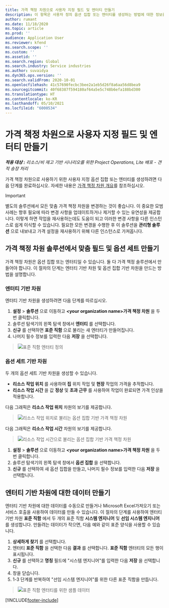 ```yaml
---
title: 가격 책정 차원으로 사용자 지정 필드 및 엔터티 만들기
description: 이 항목은 사용자 정의 옵션 집합 또는 엔터티를 생성하는 방법에 대한 정보를 제공합니다.
author: rumant
ms.date: 11/18/2020
ms.topic: article
ms.prod: ''
audience: Application User
ms.reviewer: kfend
ms.search.scope: ''
ms.custom: ''
ms.assetid: ''
ms.search.region: Global
ms.search.industry: Service industries
ms.author: suvaidya
ms.dyn365.ops.version: ''
ms.search.validFrom: 2020-10-01
ms.openlocfilehash: 41c57690fecbc3bee2a1eb5d26f8a6aa56d8bea9
ms.sourcegitcommit: 40f68387f594180af64a5e5c748b6efa188bd300
ms.translationtype: HT
ms.contentlocale: ko-KR
ms.lasthandoff: 05/10/2021
ms.locfileid: "6000534"
---
```

# <a name="create-custom-fields-and-entities-as-pricing-dimensions"></a>가격 책정 차원으로 사용자 지정 필드 및 엔터티 만들기

_**적용 대상 :** 리소스/비 재고 기반 시나리오를 위한 Project Operations, Lite 배포 - 견적 송장 처리_

가격 책정 차원으로 사용하기 위한 사용자 지정 옵션 집합 또는 엔터티를 생성하려면 다음 단계를 완료하십시오. 자세한 내용은 [가격 책정 차원 개요](pricing-dimensions-overview.md)를 참조하십시오.  

> [!IMPORTANT]
> 별도의 솔루션에서 모든 맞춤 가격 책정 차원을 변경하는 것이 좋습니다. 이 중요한 모범 사례는 향후 필요에 따라 변경 사항을 업데이트하거나 제거할 수 있는 유연성을 제공합니다. 이렇게 하면 작업을 재사용하는데도 도움이 되고 이러한 변경 사항을 다른 인스턴스로 쉽게 이식할 수 있습니다. 필요한 모든 변경을 수행한 후 이 솔루션을 **관리형 솔루션** 으로 내보내고 가격 설정을 재사용하기 위해 다른 인스턴스로 가져옵니다.

  
## <a name="create-custom-fields-and-option-sets-in-the-pricing-dimension-solution"></a>가격 책정 차원 솔루션에서 맞춤 필드 및 옵션 세트 만들기

가격 책정 차원은 옵션 집합 또는 엔터티일 수 있습니다. 둘 다 가격 책정 솔루션에서 만들어야 합니다. 이 절차의 단계는 엔터티 기반 차원 및 옵션 집합 기반 차원을 만드는 방법을 설명합니다.

### <a name="entity-based-dimensions"></a>엔터티 기반 차원
엔터티 기반 차원을 생성하려면 다음 단계를 따르십시오.

1. **설정** > **솔루션** 으로 이동하고 **\<your organization name>가격 책정 차원** 을 두 번 클릭합니다.
2. 솔루션 탐색기의 왼쪽 탐색 창에서 **엔터티** 를 선택합니다.
3. **신규** 를 선택하면 **표준 직함** 으로 불리는 새 엔터티가 만들어집니다. 
4. 나머지 필수 정보를 입력한 다음 **저장** 을 선택합니다.

> ![표준 직함 엔터티 정의](media/Standard-Title-entity-definition.png)

### <a name="option-set-based-dimensions"></a>옵션 세트 기반 차원 
두 개의 옵션 세트 기반 차원을 생성할 수 있습니다. 

- **리소스 작업 위치** 를 사용하여 **집** 위치 작업 및 **현장** 작업의 가격을 추적합니다. 
- **리소스 작업 시간** 을 값 **정상** 및 **초과 근무** 를 사용하여 작업이 완료되면 가격 인상을 적용합니다.

다음 그래픽은 **리소스 작업 위치** 차원의 보기를 제공합니다. 

> ![리소스 작업 위치로 불리는 옵션 집합 기반 가격 책정 차원](media/Option-set-PD-called-Resource-Work-Location.png)

다음 그래픽은 **리소스 작업 시간** 차원의 보기를 제공합니다. 

> ![리소스 작업 시간으로 불리는 옵션 집합 기반 가격 책정 차원](media/Option-set-PD-called-Resource-Work-Hours.png)

1. **설정** > **솔루션** 으로 이동하고 **\<your organization name>가격 책정 차원** 을 두 번 클릭합니다. 
2. 솔루션 탐색기의 왼쪽 탐색 창에서 **옵션 집합** 을 선택합니다. 
3. **신규** 를 선택하여 새 옵션 집합을 만들고, 나머지 필수 정보를 입력한 다음 **저장** 을 선택합니다.

## <a name="create-data-for-entity-based-dimensions"></a>엔터티 기반 차원에 대한 데이터 만들기

엔터티 기반 차원에 대한 데이터를 수동으로 만들거나 Microsoft Excel가져오기 또는 서비스 호출을 사용하여 데이터를 만들 수 있습니다. 이 절차의 단계를 사용하여 엔터티 기반 차원 **표준 직함** 에서 두 개의 표준 직함 **시스템 엔지니어** 및 **선임 시스템 엔지니어** 를 생성합니다. 만들려는 데이터가 작으면, 다음 예와 같이 표준 양식을 사용할 수 있습니다.

1. **상세하게 찾기** 를 선택합니다.
2. 엔터티 **표준 직함** 을 선택한 다음 **결과** 를 선택합니다. **표준 직함** 엔터티의 모든 행이 표시됩니다.
3. **신규** 를 선택하고 **명칭** 필드에 "시스템 엔지니어"를 입력한 다음 **저장** 을 선택합니다.
4. 창을 닫습니다. 
5. 1-3 단계를 반복하여 "선임 시스템 엔지니어"를 위한 다른 표준 직함을 만듭니다.

> ![표준 직함 엔터티를 위한 샘플 데이터](media/ST-data.png)


[!INCLUDE[footer-include](../includes/footer-banner.md)]